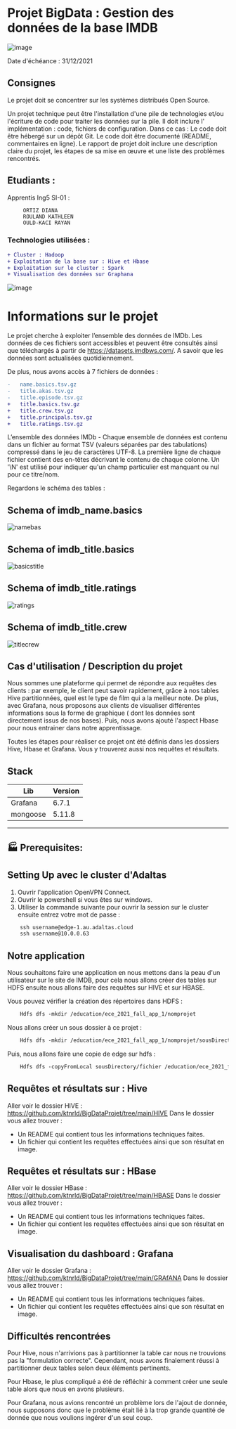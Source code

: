 # Projet BigData : Gestion des données de la base IMDB 
![image](https://user-images.githubusercontent.com/71117842/147707307-2163329b-66d9-4892-b2c4-e532d2d85d96.png)

Date d'échéance : 31/12/2021
## Consignes 
Le projet doit se concentrer sur les systèmes distribués Open Source.

Un projet technique peut être l'installation d'une pile de technologies et/ou l'écriture de code pour traiter les données sur la pile. Il doit inclure l' implémentation : code, fichiers de configuration. Dans ce cas : Le code doit être hébergé sur un dépôt Git.
Le code doit être documenté (README, commentaires en ligne).
Le rapport de projet doit inclure une description claire du projet, les étapes de sa mise en œuvre et une liste des problèmes rencontrés.

## Etudiants :

Apprentis Ing5 SI-01 :
```
     ORTIZ DIANA
     ROULAND KATHLEEN
     OULD-KACI RAYAN
```
### Technologies utilisées :
```diff
+ Cluster : Hadoop
+ Exploitation de la base sur : Hive et Hbase
+ Exploitation sur le cluster : Spark 
+ Visualisation des données sur Graphana
```

![image](https://user-images.githubusercontent.com/71117842/147662245-1bc3959e-7cdb-4209-90f3-155826a96a57.png)

# Informations sur le projet

Le projet cherche à exploiter l’ensemble des données de IMDb. Les données de ces fichiers sont accessibles et peuvent être consultés ainsi que téléchargés à partir de https://datasets.imdbws.com/. A savoir que les données sont actualisées quotidiennement.

De plus, nous avons accès à 7 fichiers de données :
```diff
-	name.basics.tsv.gz
-	title.akas.tsv.gz
-	title.episode.tsv.gz
+	title.basics.tsv.gz
+	title.crew.tsv.gz
+	title.principals.tsv.gz
+	title.ratings.tsv.gz
```

L’ensemble des données IMDb - Chaque ensemble de données est contenu dans un fichier au format TSV (valeurs séparées par des tabulations) compressé dans le jeu de caractères UTF-8. La première ligne de chaque fichier contient des en-têtes décrivant le contenu de chaque colonne. Un '\N' est utilisé pour indiquer qu'un champ particulier est manquant ou nul pour ce titre/nom.

Regardons le schéma des tables :

## Schema of imdb_name.basics
![namebas](https://user-images.githubusercontent.com/71653765/147696911-b1fcbed7-dfae-4a1a-9e9d-4a8998d293a4.png)

## Schema of imdb_title.basics
![basicstitle](https://user-images.githubusercontent.com/71117842/146517469-e59dd63f-39db-4fb3-9635-4ca02db1b606.png)

## Schema of imdb_title.ratings
![ratings](https://user-images.githubusercontent.com/71117842/146517470-2e0d22ba-de72-445f-a517-9a8b16976809.png)

## Schema of imdb_title.crew
![titlecrew](https://user-images.githubusercontent.com/71117842/146517471-588ae764-f6e1-4778-a60b-3758fd6de7e9.png)

## Cas d'utilisation / Description du projet
Nous sommes une plateforme qui permet de répondre aux requêtes des clients : par exemple, le client peut savoir rapidement, grâce à nos tables Hive partitionnées, quel est le type de film qui a la meilleur note. De plus, avec Grafana, nous proposons aux clients de visualiser différentes informations sous la forme de graphique ( dont les données sont directement issus de nos bases). Puis, nous avons ajouté l'aspect Hbase pour nous entrainer dans notre apprentissage.

Toutes les étapes pour réaliser ce projet ont été définis dans les dossiers Hive, Hbase et Grafana. Vous y trouverez aussi nos requêtes et résultats.

## Stack

| Lib | Version |
| ------ | ------ |
| Grafana | 6.7.1 |
| mongoose | 5.11.8 |

---
## 🏭 Prerequisites:

## Setting Up avec le cluster d'Adaltas

1. Ouvrir l'application OpenVPN Connect.
2. Ouvrir le powershell si vous êtes sur windows.
3. Utiliser la commande suivante pour ouvrir la session sur le cluster ensuite entrez votre mot de passe :
```diff
    ssh username@edge-1.au.adaltas.cloud
    ssh username@10.0.0.63
```
## Notre application

Nous souhaitons faire une application en nous mettons dans la peau d'un utilisateur sur le site de IMDB, pour cela nous allons créer des tables sur HDFS ensuite nous allons faire des requêtes sur HIVE et sur HBASE.


Vous pouvez vérifier la création des répertoires dans HDFS : 
```diff
    Hdfs dfs -mkdir /education/ece_2021_fall_app_1/nomprojet
```
Nous allons créer un sous dossier à ce projet :
```diff
    Hdfs dfs -mkdir /education/ece_2021_fall_app_1/nomprojet/sousDirectory
```
Puis, nous allons faire une copie de edge sur hdfs :
```diff
    Hdfs dfs -copyFromLocal sousDirectory/fichier /education/ece_2021_fall_app_1/nomprojet
```
## Requêtes et résultats sur : Hive
Aller voir le dossier HIVE : https://github.com/ktnrld/BigDataProjet/tree/main/HIVE
Dans le dossier vous allez trouver :
- Un README qui contient tous les informations techniques faites.
- Un fichier qui contient les requêtes effectuées ainsi que son résultat en image.

## Requêtes et résultats sur : HBase
Aller voir le dossier HBase : https://github.com/ktnrld/BigDataProjet/tree/main/HBASE
Dans le dossier vous allez trouver :
- Un README qui contient tous les informations techniques faites.
- Un fichier qui contient les requêtes effectuées ainsi que son résultat en image.

## Visualisation du dashboard : Grafana
Aller voir le dossier Grafana : https://github.com/ktnrld/BigDataProjet/tree/main/GRAfANA
Dans le dossier vous allez trouver :
- Un README qui contient tous les informations techniques faites.
- Un fichier qui contient les requêtes effectuées ainsi que son résultat en image.

## Difficultés rencontrées
Pour Hive, nous n'arrivions pas à partitionner la table car nous ne trouvions pas la "formulation correcte". Cependant, nous avons finalement réussi à partitionner deux tables selon deux éléments pertinents. 

Pour Hbase, le plus compliqué a été de réfléchir à comment créer une seule table alors que nous en avons plusieurs.

Pour Grafana, nous avions rencontré un problème lors de l'ajout de donnée, nous supposons donc que le problème était lié à la trop grande quantité de donnée que nous voulions ingérer d'un seul coup.
